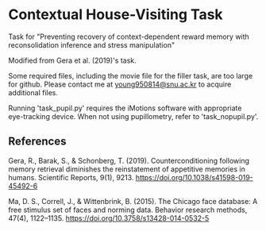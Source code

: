 # Contextual House-Visiting Task

Task for "Preventing recovery of context-dependent reward memory with reconsolidation inference and stress manipulation"

Modified from Gera et al. (2019)'s task.

Some required files, including the movie file for the filler task, are too large for github. Please contact me at young950814@snu.ac.kr to acquire additional files.

Running 'task_pupil.py' requires the iMotions software with appropriate eye-tracking device. When not using pupillometry, refer to 'task_nopupil.py'.


## References

Gera, R., Barak, S., & Schonberg, T. (2019). Counterconditioning following memory retrieval diminishes the reinstatement of appetitive memories in humans. Scientific Reports, 9(1), 9213. https://doi.org/10.1038/s41598-019-45492-6

Ma, D. S., Correll, J., & Wittenbrink, B. (2015). The Chicago face database: A free stimulus set of faces and norming data. Behavior research methods, 47(4), 1122–1135. https://doi.org/10.3758/s13428-014-0532-5
